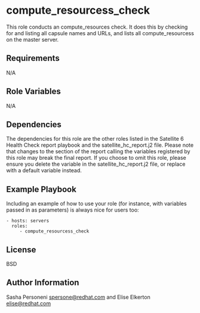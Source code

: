 compute_resourcess_check
=========

This role conducts an compute_resources check. It does this by checking for and listing all capsule names and URLs, and lists all compute_resourcess on the master server.

Requirements
------------

N/A

Role Variables
--------------

N/A

Dependencies
------------

The dependencies for this role are the other roles listed in the Satellite 6 Health Check report playbook and the satellite_hc_report.j2 file. Please note that changes to the section of the report calling the variables registered by this role may break the final report. If you choose to omit this role, please ensure you delete the variable in the satellite_hc_report.j2 file, or replace with a default variable instead.

Example Playbook
----------------

Including an example of how to use your role (for instance, with variables passed in as parameters) is always nice for users too:

    - hosts: servers
      roles:
         - compute_resourcess_check

License
-------

BSD

Author Information
------------------
Sasha Personeni spersone@redhat.com and Elise Elkerton elise@redhat.com
